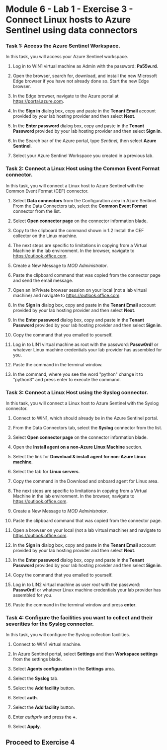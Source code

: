 # Module 6 - Lab 1 - Exercise 3 - Connect Linux hosts to Azure Sentinel using data connectors

### Task 1: Access the Azure Sentinel Workspace.

In this task, you will access your Azure Sentinel workspace.

1. Log in to WIN1 virtual machine as Admin with the password: **Pa55w.rd**.  

2. Open the browser, search for, download, and install the new Microsoft Edge browser if you have not already done so. Start the new Edge browser.

3. In the Edge browser, navigate to the Azure portal at https://portal.azure.com.

4. In the **Sign in** dialog box, copy and paste in the **Tenant Email** account provided by your lab hosting provider and then select **Next**.

5. In the **Enter password** dialog box, copy and paste in the **Tenant Password** provided by your lab hosting provider and then select **Sign in**.

6. In the Search bar of the Azure portal, type *Sentinel*, then select **Azure Sentinel**.

7. Select your Azure Sentinel Workspace you created in a previous lab.

### Task 2: Connect a Linux Host using the Common Event Format connector.

In this task, you will connect a Linux host to Azure Sentinel with the Common Event Format (CEF) connector.

1. Select **Data connectors** from the Configuration area in Azure Sentinel.  From the Data Connectors tab, select the **Common Event Format** connector from the list.

2. Select **Open connector page** on the connector information blade.

3. Copy to the clipboard the command shown in 1.2 Install the CEF collector on the Linux machine.

4. The next steps are specific to limitations in copying from a Virtual Machine in the lab environment. In the browser, navigate to https://outlook.office.com.

5. Create a New Message to *MOD Administrator*.

6. Paste the clipboard command that was copied from the connector page and send the email message.

7. Open an InPrivate browser session on your local (not a lab virtual machine) and navigate to https://outlook.office.com.

8. In the **Sign in** dialog box, copy and paste in the **Tenant Email** account provided by your lab hosting provider and then select **Next**.

9. In the **Enter password** dialog box, copy and paste in the **Tenant Password** provided by your lab hosting provider and then select **Sign in**.

10. Copy the command that you emailed to yourself.

11. Log in to LIN1 virtual machine as root with the password: **Passw0rd!** or whatever Linux machine credentials your lab provider has assembled for you.

12. Paste the command in the terminal window.

13. In the command, where you see the word "python" change it to "python3" and press enter to execute the command.

### Task 3: Connect a Linux Host using the Syslog connector.

In this task, you will connect a Linux host to Azure Sentinel with the Syslog connector.

1. Connect to WIN1, which should already be in the Azure Sentinel portal.  

2. From the Data Connectors tab, select the **Syslog** connector from the list.

3. Select **Open connector page** on the connector information blade.

4. Open the **Install agent on a non-Azure Linux Machine** section.

5. Select the link for **Download & install agent for non-Azure Linux machine**. 

6. Select the tab for **Linux servers**.

7. Copy the command in the Download and onboard agent for Linux area.

8. The next steps are specific to limitations in copying from a Virtual Machine in the lab environment. In the browser, navigate to https://outlook.office.com.

9. Create a New Message to *MOD Administrator*.

10. Paste the clipboard command that was copied from the connector page.

11. Open a browser on your local (not a lab virtual machine) and navigate to https://outlook.office.com.

12. In the **Sign in** dialog box, copy and paste in the **Tenant Email** account provided by your lab hosting provider and then select **Next**.

13. In the **Enter password** dialog box, copy and paste in the **Tenant Password** provided by your lab hosting provider and then select **Sign in**.

14. Copy the command that you emailed to yourself.

15. Log in to LIN2 virtual machine as user *root* with the password: **Passw0rd!** or whatever Linux machine credentials your lab provider has assembled for you.  

16. Paste the command in the terminal window and press **enter**.

### Task 4: Configure the facilities you want to collect and their severities for the Syslog connector.

In this task, you will configure the Syslog collection facilities.

1. Connect to WIN1 virtual machine.

2. In Azure Sentinel portal, select **Settings** and then **Workspace settings** from the settings blade.

3. Select **Agents configuration** in the **Settings** area.

4. Select the **Syslog** tab.

5. Select the **Add facility** button.

6. Select **auth**.

7. Select the **Add facility** button.

8. Enter *authpriv* and press the **+**.

9. Select **Apply**.

## Proceed to Exercise 4
